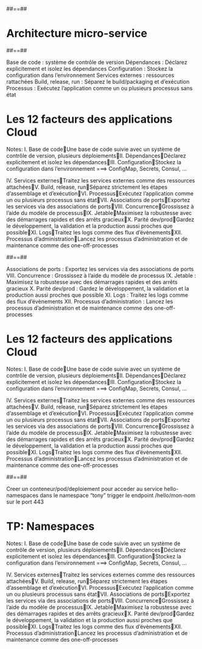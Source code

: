 
##==##
<!-- .slide:-->

# Architecture micro-service


##==##
<!-- .slide:-->

Base de code : système de contrôle de version
Dépendances : Déclarez explicitement et isolez les dépendances
Configuration : Stockez la configuration dans l’environnement
Services externes : ressources rattachées
Build, release, run : Séparez le build/packaging et d’exécution
Processus : Exécutez l’application comme un ou plusieurs processus sans état


# Les 12 facteurs des applications Cloud


Notes:
I. Base de codeUne base de code suivie avec un système de contrôle de version, plusieurs déploiementsII. DépendancesDéclarez explicitement et isolez les dépendancesIII. ConfigurationStockez la configuration dans l’environnement ===> ConfigMap, Secrets, Consul, …

IV. Services externesTraitez les services externes comme des ressources attachéesV. Build, release, runSéparez strictement les étapes d’assemblage et d’exécutionVI. ProcessusExécutez l’application comme un ou plusieurs processus sans étatVII. Associations de portsExportez les services via des associations de portsVIII. ConcurrenceGrossissez à l’aide du modèle de processusIX. JetableMaximisez la robustesse avec des démarrages rapides et des arrêts gracieuxX. Parité dev/prodGardez le développement, la validation et la production aussi proches que possibleXI. LogsTraitez les logs comme des flux d’évènementsXII. Processus d’administrationLancez les processus d’administration et de maintenance comme des one-off-processes



##==##
<!-- .slide:-->

Associations de ports : Exportez les services via des associations de ports
VIII. Concurrence : Grossissez à l’aide du modèle de processus
IX. Jetable : Maximisez la robustesse avec des démarrages rapides et des arrêts gracieux
X. Parité dev/prod : Gardez le développement, la validation et la production aussi proches que possible
XI. Logs : Traitez les logs comme des flux d’évènements
XII. Processus d’administration : Lancez les processus d’administration et de maintenance comme des one-off-processes



# Les 12 facteurs des applications Cloud


Notes:
I. Base de codeUne base de code suivie avec un système de contrôle de version, plusieurs déploiementsII. DépendancesDéclarez explicitement et isolez les dépendancesIII. ConfigurationStockez la configuration dans l’environnement ===> ConfigMap, Secrets, Consul, …

IV. Services externesTraitez les services externes comme des ressources attachéesV. Build, release, runSéparez strictement les étapes d’assemblage et d’exécutionVI. ProcessusExécutez l’application comme un ou plusieurs processus sans étatVII. Associations de portsExportez les services via des associations de portsVIII. ConcurrenceGrossissez à l’aide du modèle de processusIX. JetableMaximisez la robustesse avec des démarrages rapides et des arrêts gracieuxX. Parité dev/prodGardez le développement, la validation et la production aussi proches que possibleXI. LogsTraitez les logs comme des flux d’évènementsXII. Processus d’administrationLancez les processus d’administration et de maintenance comme des one-off-processes



##==##
<!-- .slide:-->

Creer un conteneur/pod/deploiement pour acceder au service hello-namespaces dans le namespace “tony”
trigger le endpoint /hello/mon-nom sur le port 443


# TP: Namespaces


Notes:
I. Base de codeUne base de code suivie avec un système de contrôle de version, plusieurs déploiementsII. DépendancesDéclarez explicitement et isolez les dépendancesIII. ConfigurationStockez la configuration dans l’environnement ===> ConfigMap, Secrets, Consul, …

IV. Services externesTraitez les services externes comme des ressources attachéesV. Build, release, runSéparez strictement les étapes d’assemblage et d’exécutionVI. ProcessusExécutez l’application comme un ou plusieurs processus sans étatVII. Associations de portsExportez les services via des associations de portsVIII. ConcurrenceGrossissez à l’aide du modèle de processusIX. JetableMaximisez la robustesse avec des démarrages rapides et des arrêts gracieuxX. Parité dev/prodGardez le développement, la validation et la production aussi proches que possibleXI. LogsTraitez les logs comme des flux d’évènementsXII. Processus d’administrationLancez les processus d’administration et de maintenance comme des one-off-processes


